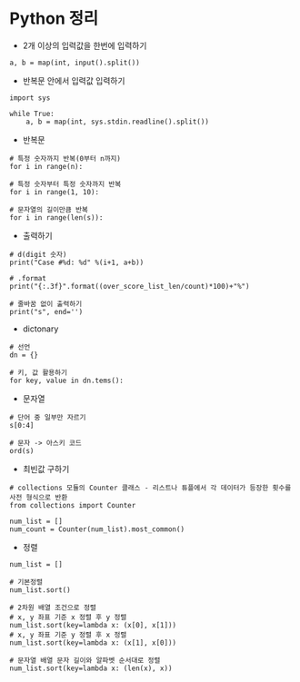# Python 정리

- 2개 이상의 입력값을 한번에 입력하기
```
a, b = map(int, input().split())
```
- 반복문 안에서 입력값 입력하기
```
import sys

while True:
    a, b = map(int, sys.stdin.readline().split())
```
- 반복문
```
# 특정 숫자까지 반복(0부터 n까지)
for i in range(n):

# 특정 숫자부터 특정 숫자까지 반복
for i in range(1, 10):

# 문자열의 길이만큼 반복
for i in range(len(s)):
```
- 출력하기
```
# d(digit 숫자)
print("Case #%d: %d" %(i+1, a+b))

# .format
print("{:.3f}".format((over_score_list_len/count)*100)+"%")

# 줄바꿈 없이 출력하기
print("s", end='')
```
- dictonary
```
# 선언
dn = {}

# 키, 값 활용하기
for key, value in dn.tems():
```
- 문자열
```
# 단어 중 일부만 자르기
s[0:4]

# 문자 -> 아스키 코드
ord(s)
```
- 최빈값 구하기
```
# collections 모듈의 Counter 클래스 - 리스트나 튜플에서 각 데이터가 등장한 횟수를 사전 형식으로 반환
from collections import Counter

num_list = []
num_count = Counter(num_list).most_common()
```
- 정렬
```
num_list = []

# 기본정렬
num_list.sort()

# 2차원 배열 조건으로 정렬
# x, y 좌표 기준 x 정렬 후 y 정렬
num_list.sort(key=lambda x: (x[0], x[1]))
# x, y 좌표 기준 y 정렬 후 x 정렬
num_list.sort(key=lambda x: (x[1], x[0]))

# 문자열 배열 문자 길이와 알파벳 순서대로 정렬
num_list.sort(key=lambda x: (len(x), x))

```